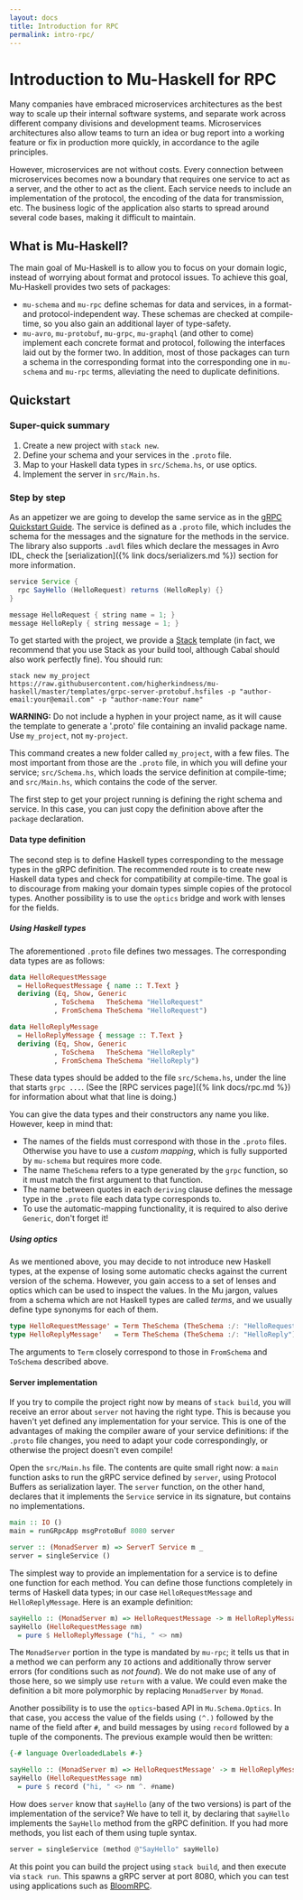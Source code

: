 ```yaml
---
layout: docs
title: Introduction for RPC
permalink: intro-rpc/
---
```


# Introduction to Mu-Haskell for RPC

Many companies have embraced microservices architectures as the best way to scale up their internal software systems, and separate work across different company divisions and development teams. Microservices architectures also allow teams to turn an idea or bug report into a working feature or fix in production more quickly, in accordance to the agile principles.

However, microservices are not without costs. Every connection between microservices becomes now a boundary that requires one service to act as a server, and the other to act as the client. Each service needs to include an implementation of the protocol, the encoding of the data for transmission, etc. The business logic of the application also starts to spread around several code bases, making it difficult to maintain.

## What is Mu-Haskell?

The main goal of Mu-Haskell is to allow you to focus on your domain logic, instead of worrying about format and protocol issues. To achieve this goal, Mu-Haskell provides two sets of packages:

* `mu-schema` and `mu-rpc` define schemas for data and services, in a format- and protocol-independent way. These schemas are checked at compile-time, so you also gain an additional layer of type-safety.
* `mu-avro`, `mu-protobuf`, `mu-grpc`, `mu-graphql` (and other to come) implement each concrete format and protocol, following the interfaces laid out by the former two. In addition, most of those packages can turn a schema in the corresponding format into the corresponding one in `mu-schema` and `mu-rpc` terms, alleviating the need to duplicate definitions.

## Quickstart

### Super-quick summary

1. Create a new project with `stack new`.
2. Define your schema and your services in the `.proto` file.
3. Map to your Haskell data types in `src/Schema.hs`, or use optics.
4. Implement the server in `src/Main.hs`.

### Step by step

As an appetizer we are going to develop the same service as in the [gRPC Quickstart Guide](https://grpc.io/docs/quickstart/). The service is defined as a `.proto` file, which includes the schema for the messages and the signature for the methods in the service. The library also supports `.avdl` files which declare the messages in Avro IDL, check the [serialization]({% link docs/serializers.md %}) section for more information.

```java
service Service {
  rpc SayHello (HelloRequest) returns (HelloReply) {}
}

message HelloRequest { string name = 1; }
message HelloReply { string message = 1; }
```

To get started with the project, we provide a [Stack](https://docs.haskellstack.org) template (in fact, we recommend that you use Stack as your build tool, although Cabal should also work perfectly fine). You should run:

```
stack new my_project https://raw.githubusercontent.com/higherkindness/mu-haskell/master/templates/grpc-server-protobuf.hsfiles -p "author-email:your@email.com" -p "author-name:Your name"
```

**WARNING:** Do not include a hyphen in your project name, as it will cause the template to generate a '.proto' file containing an invalid package name. Use `my_project`, not `my-project`.

This command creates a new folder called `my_project`, with a few files. The most important from those are the `.proto` file, in which you will define your service; `src/Schema.hs`, which loads the service definition at compile-time; and `src/Main.hs`, which contains the code of the server.

The first step to get your project running is defining the right schema and service. In this case, you can just copy the definition above after the `package` declaration.

#### Data type definition

The second step is to define Haskell types corresponding to the message types in the gRPC definition. The recommended route is to create new Haskell data types and check for compatibility at compile-time. The goal is to discourage from making your domain types simple copies of the protocol types. Another possibility is to use the `optics` bridge and work with lenses for the fields.

##### Using Haskell types

The aforementioned `.proto` file defines two messages. The corresponding data types are as follows:

```haskell
data HelloRequestMessage
  = HelloRequestMessage { name :: T.Text }
  deriving (Eq, Show, Generic
           , ToSchema   TheSchema "HelloRequest"
           , FromSchema TheSchema "HelloRequest")

data HelloReplyMessage
  = HelloReplyMessage { message :: T.Text }
  deriving (Eq, Show, Generic
           , ToSchema   TheSchema "HelloReply"
           , FromSchema TheSchema "HelloReply")
```

These data types should be added to the file `src/Schema.hs`, under the line that starts `grpc ...`. (See the [RPC services page]({% link docs/rpc.md %}) for information about what that line is doing.)

You can give the data types and their constructors any name you like. However, keep in mind that:

* The names of the fields must correspond with those in the `.proto` files. Otherwise you have to use a *custom mapping*, which is fully supported by `mu-schema` but requires more code.
* The name `TheSchema` refers to a type generated by the `grpc` function, so it must match the first argument to that function.
* The name between quotes in each `deriving` clause defines the message type in the `.proto` file each data type corresponds to.
* To use the automatic-mapping functionality, it is required to also derive `Generic`, don't forget it!

##### Using optics

As we mentioned above, you may decide to not introduce new Haskell types, at the expense of losing some automatic checks against the current version of the schema. However, you gain access to a set of lenses and optics which can be used to inspect the values. In the Mu jargon, values from a schema which are not Haskell types are called *terms*, and we usually define type synonyms for each of them.

```haskell
type HelloRequestMessage' = Term TheSchema (TheSchema :/: "HelloRequest")
type HelloReplyMessage'   = Term TheSchema (TheSchema :/: "HelloReply")
```

The arguments to `Term` closely correspond to those in `FromSchema` and `ToSchema` described above.

#### Server implementation

If you try to compile the project right now by means of `stack build`, you will receive an error about `server` not having the right type. This is because you haven't yet defined any implementation for your service. This is one of the advantages of making the compiler aware of your service definitions: if the `.proto` file changes, you need to adapt your code correspondingly, or otherwise the project doesn't even compile!

Open the `src/Main.hs` file. The contents are quite small right now: a `main` function asks to run the gRPC service defined by `server`, using Protocol Buffers as serialization layer. The `server` function, on the other hand, declares that it implements the `Service` service in its signature, but contains no implementations.

```haskell
main :: IO ()
main = runGRpcApp msgProtoBuf 8080 server

server :: (MonadServer m) => ServerT Service m _
server = singleService ()
```

The simplest way to provide an implementation for a service is to define one function for each method. You can define those functions completely in terms of Haskell data types; in our case `HelloRequestMessage` and `HelloReplyMessage`. Here is an example definition:

```haskell
sayHello :: (MonadServer m) => HelloRequestMessage -> m HelloReplyMessage
sayHello (HelloRequestMessage nm)
  = pure $ HelloReplyMessage ("hi, " <> nm)
```

The `MonadServer` portion in the type is mandated by `mu-rpc`; it tells us that in a method we can perform any `IO` actions and additionally throw server errors (for conditions such as *not found*). We do not make use of any of those here, so we simply use `return` with a value. We could even make the definition a bit more polymorphic by replacing `MonadServer` by `Monad`.

Another possibility is to use the `optics`-based API in `Mu.Schema.Optics`. In that case, you access the value of the fields using `(^.)` followed by the name of the field after `#`, and build messages by using `record` followed by a tuple of the components. The previous example would then be written:

```haskell
{-# language OverloadedLabels #-}

sayHello :: (MonadServer m) => HelloRequestMessage' -> m HelloReplyMessage'
sayHello (HelloRequestMessage nm)
  = pure $ record ("hi, " <> nm ^. #name)
```

How does `server` know that `sayHello` (any of the two versions) is part of the implementation of the service? We have to tell it, by declaring that `sayHello` implements the `SayHello` method from the gRPC definition. If you had more methods, you list each of them using tuple syntax.

```haskell
server = singleService (method @"SayHello" sayHello)
```

At this point you can build the project using `stack build`, and then execute via `stack run`. This spawns a gRPC server at port 8080, which you can test using applications such as [BloomRPC](https://github.com/uw-labs/bloomrpc).

